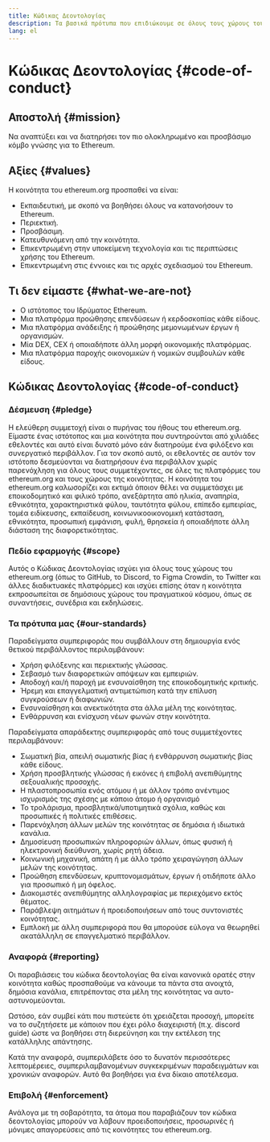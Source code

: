 ```yaml
---
title: Κώδικας Δεοντολογίας
description: Τα βασικά πρότυπα που επιδιώκουμε σε όλους τους χώρους του ethereum.org.
lang: el
---
```


# Κώδικας Δεοντολογίας {#code-of-conduct}

## Αποστολή {#mission}

Να αναπτύξει και να διατηρήσει τον πιο ολοκληρωμένο και προσβάσιμο κόμβο γνώσης για το Ethereum.

## Αξίες {#values}

Η κοινότητα του ethereum.org προσπαθεί να είναι:

- Εκπαιδευτική, με σκοπό να βοηθήσει όλους να κατανοήσουν το Ethereum.
- Περιεκτική.
- Προσβάσιμη.
- Κατευθυνόμενη από την κοινότητα.
- Επικεντρωμένη στην υποκείμενη τεχνολογία και τις περιπτώσεις χρήσης του Ethereum.
- Επικεντρωμένη στις έννοιες και τις αρχές σχεδιασμού του Ethereum.

## Τι δεν είμαστε {#what-we-are-not}

- Ο ιστότοπος του Ιδρύματος Ethereum.
- Μια πλατφόρμα προώθησης επενδύσεων ή κερδοσκοπίας κάθε είδους.
- Μια πλατφόρμα ανάδειξης ή προώθησης μεμονωμένων έργων ή οργανισμών.
- Μία DEX, CEX ή οποιαδήποτε άλλη μορφή οικονομικής πλατφόρμας.
- Μια πλατφόρμα παροχής οικονομικών ή νομικών συμβουλών κάθε είδους.

## Κώδικας Δεοντολογίας {#code-of-conduct}

### Δέσμευση {#pledge}

Η ελεύθερη συμμετοχή είναι ο πυρήνας του ήθους του ethereum.org. Είμαστε ένας ιστότοπος και μια κοινότητα που συντηρούνται από χιλιάδες εθελοντές και αυτό είναι δυνατό μόνο εάν διατηρούμε ένα φιλόξενο και συνεργατικό περιβάλλον. Για τον σκοπό αυτό, οι εθελοντές σε αυτόν τον ιστότοπο δεσμεύονται να διατηρήσουν ένα περιβάλλον χωρίς παρενόχληση για όλους τους συμμετέχοντες, σε όλες τις πλατφόρμες του ethereum.org και τους χώρους της κοινότητας. Η κοινότητα του ethereum.org καλωσορίζει και εκτιμά όποιον θέλει να συμμετάσχει με εποικοδομητικό και φιλικό τρόπο, ανεξάρτητα από ηλικία, αναπηρία, εθνικότητα, χαρακτηριστικά φύλου, ταυτότητα φύλου, επίπεδο εμπειρίας, τομέα ειδίκευσης, εκπαίδευση, κοινωνικοοικονομική κατάσταση, εθνικότητα, προσωπική εμφάνιση, φυλή, θρησκεία ή οποιαδήποτε άλλη διάσταση της διαφορετικότητας.

### Πεδίο εφαρμογής {#scope}

Αυτός ο Κώδικας Δεοντολογίας ισχύει για όλους τους χώρους του ethereum.org (όπως το GitHub, το Discord, το Figma Crowdin, το Twitter και άλλες διαδικτυακές πλατφόρμες) και ισχύει επίσης όταν η κοινότητα εκπροσωπείται σε δημόσιους χώρους του πραγματικού κόσμου, όπως σε συναντήσεις, συνέδρια και εκδηλώσεις.

### Τα πρότυπα μας {#our-standards}

Παραδείγματα συμπεριφοράς που συμβάλλουν στη δημιουργία ενός θετικού περιβάλλοντος περιλαμβάνουν:

- Χρήση φιλόξενης και περιεκτικής γλώσσας.
- Σεβασμό των διαφορετικών απόψεων και εμπειριών.
- Αποδοχή και/ή παροχή με ενσυναίσθηση της εποικοδομητικής κριτικής.
- Ήρεμη και επαγγελματική αντιμετώπιση κατά την επίλυση συγκρούσεων ή διαφωνιών.
- Ενσυναίσθηση και ανεκτικότητα στα άλλα μέλη της κοινότητας.
- Ενθάρρυνση και ενίσχυση νέων φωνών στην κοινότητα.

Παραδείγματα απαράδεκτης συμπεριφοράς από τους συμμετέχοντες περιλαμβάνουν:

- Σωματική βία, απειλή σωματικής βίας ή ενθάρρυνση σωματικής βίας κάθε είδους.
- Χρήση προσβλητικής γλώσσας ή εικόνες ή επιβολή ανεπιθύμητης σεξουαλικής προσοχής.
- Η πλαστοπροσωπία ενός ατόμου ή με άλλον τρόπο ανέντιμος ισχυρισμός της σχέσης με κάποιο άτομο ή οργανισμό
- Το τρολάρισμα, προσβλητικά/υποτιμητικά σχόλια, καθώς και προσωπικές ή πολιτικές επιθέσεις.
- Παρενόχληση άλλων μελών της κοινότητας σε δημόσια ή ιδιωτικά κανάλια.
- Δημοσίευση προσωπικών πληροφοριών άλλων, όπως φυσική ή ηλεκτρονική διεύθυνση, χωρίς ρητή άδεια.
- Κοινωνική μηχανική, απάτη ή με άλλο τρόπο χειραγώγηση άλλων μελών της κοινότητας.
- Προώθηση επενδύσεων, κρυπτονομισμάτων, έργων ή οτιδήποτε άλλο για προσωπικό ή μη όφελος.
- Διακομιστές ανεπιθύμητης αλληλογραφίας με περιεχόμενο εκτός θέματος.
- Παράβλεψη αιτημάτων ή προειδοποιήσεων από τους συντονιστές κοινότητας.
- Εμπλοκή με άλλη συμπεριφορά που θα μπορούσε εύλογα να θεωρηθεί ακατάλληλη σε επαγγελματικό περιβάλλον.

### Αναφορά {#reporting}

Οι παραβιάσεις του κώδικα δεοντολογίας θα είναι κανονικά ορατές στην κοινότητα καθώς προσπαθούμε να κάνουμε τα πάντα στα ανοιχτά, δημόσια κανάλια, επιτρέποντας στα μέλη της κοινότητας να αυτο-αστυνομεύονται.

Ωστόσο, εάν συμβεί κάτι που πιστεύετε ότι χρειάζεται προσοχή, μπορείτε να το συζητήσετε με κάποιον που έχει ρόλο διαχειριστή (π.χ. discord guide) ώστε να βοηθήσει στη διερεύνηση και την εκτέλεση της κατάλληλης απάντησης.

Κατά την αναφορά, συμπεριλάβετε όσο το δυνατόν περισσότερες λεπτομέρειες, συμπεριλαμβανομένων συγκεκριμένων παραδειγμάτων και χρονικών αναφορών. Αυτό θα βοηθήσει για ένα δίκαιο αποτέλεσμα.

### Επιβολή {#enforcement}

Ανάλογα με τη σοβαρότητα, τα άτομα που παραβιάζουν τον κώδικα δεοντολογίας μπορούν να λάβουν προειδοποιήσεις, προσωρινές ή μόνιμες απαγορεύσεις από τις κοινότητες του ethereum.org.
